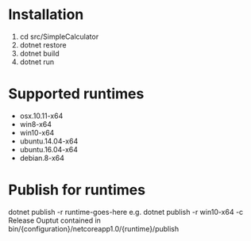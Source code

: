 # Installation
1. cd src/SimpleCalculator
2. dotnet restore
3. dotnet build
4. dotnet run

# Supported runtimes
* osx.10.11-x64
* win8-x64
* win10-x64
* ubuntu.14.04-x64
* ubuntu.16.04-x64
* debian.8-x64

# Publish for runtimes
dotnet publish -r runtime-goes-here
e.g. dotnet publish -r win10-x64 -c Release
Ouptut contained in bin/{configuration}/netcoreapp1.0/{runtime}/publish